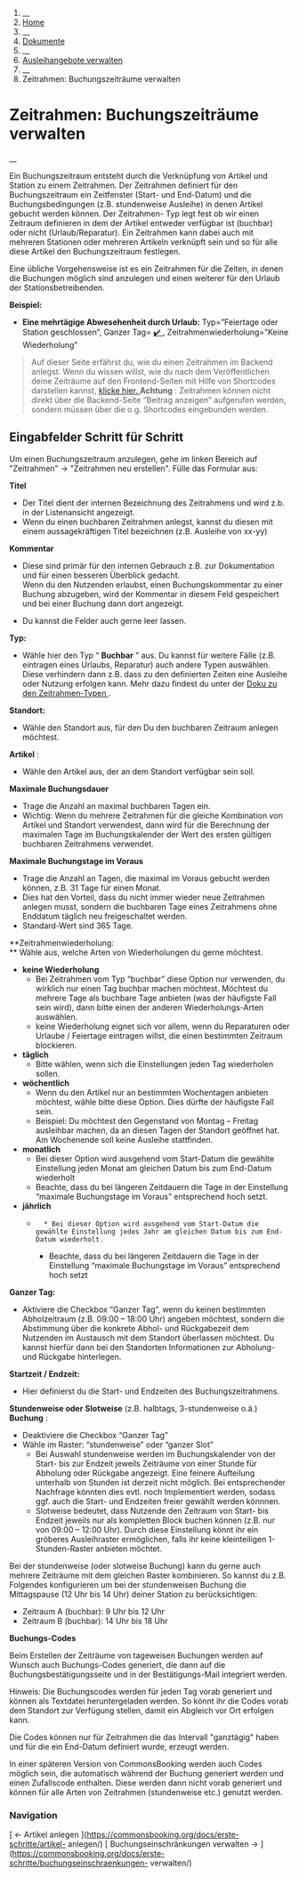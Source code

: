   1. __
  2. [ Home  ](https://commonsbooking.org/)
  3. __
  4. [ Dokumente  ](https://commonsbooking.org/dokumentation/)
  5. __
  6. [ Ausleihangebote verwalten  ](https://commonsbooking.org/docs/erste-schritte/)
  7. __
  8. Zeitrahmen: Buchungszeiträume verwalten 

#  Zeitrahmen: Buchungszeiträume verwalten

__

Ein Buchungszeitraum entsteht durch die Verknüpfung von Artikel und Station zu
einem Zeitrahmen. Der Zeitrahmen definiert für den Buchungszeitraum ein
Zeitfenster (Start- und End-Datum) und die Buchungsbedingungen (z.B.
stundenweise Ausleihe) in denen Artikel gebucht werden können. Der Zeitrahmen-
Typ legt fest ob wir einen Zeitraum definieren in dem der Artikel entweder
verfügbar ist (buchbar) oder nicht (Urlaub/Reparatur). Ein Zeitrahmen kann
dabei auch mit mehreren Stationen oder mehreren Artikeln verknüpft sein und so
für alle diese Artikel den Buchungszeitraum festlegen.

Eine übliche Vorgehensweise ist es ein Zeitrahmen für die Zeiten, in denen die
Buchungen möglich sind anzulegen und einen weiterer für den Urlaub der
Stationsbetreibenden.

**Beispiel:**

  * **Eine mehrtägige Abwesehenheit durch Urlaub:** Typ=”Feiertage oder Station geschlossen”, Ganzer Tag= [ ✔️ ](https://emojiterra.com/de/kraftiges-hakchen/ "✔️ kräftiges Häkchen") , Zeitrahmenwiederholung=”Keine Wiederholung” 

> Auf dieser Seite erfährst du, wie du einen Zeitrahmen im Backend anlegst.
> Wenn du wissen willst, wie du nach dem Veröffentlichen deine Zeiträume auf
> den Frontend-Seiten mit Hilfe von Shortcodes darstellen kannst,  [ klicke
> hier. ](https://commonsbooking.org/docs/erste-schritte/shortcodes/)
> **Achtung** : Zeitrahmen können nicht direkt über die Backend-Seite “Beitrag
> anzeigen” aufgerufen werden, sondern müssen über die o.g. Shortcodes
> eingebunden werden.

##  Eingabfelder Schritt für Schritt

Um einen Buchungszeitraum anzulegen, gehe im linken Bereich auf "Zeitrahmen"
-> "Zeitrahmen neu erstellen". Fülle das Formular aus:

**Titel**

  * Der Titel dient der internen Bezeichnung des Zeitrahmens und wird z.b. in der Listenansicht angezeigt. 
  * Wenn du einen buchbaren Zeitrahmen anlegst, kannst du diesen mit einem aussagekräftigen Titel bezeichnen (z.B. Ausleihe von xx-yy) 

**Kommentar**

  * Diese sind primär für den internen Gebrauch z.B. zur Dokumentation und für einen besseren Überblick gedacht.   
Wenn du den Nutzenden erlaubst, einen Buchungskommentar zu einer Buchung
abzugeben, wird der Kommentar in diesem Feld gespeichert und bei einer Buchung
dann dort angezeigt.

  * Du kannst die Felder auch gerne leer lassen. 

**Typ:**

  * Wähle hier den Typ “ **Buchbar** ” aus. Du kannst für weitere Fälle (z.B. eintragen eines Urlaubs, Reparatur) auch andere Typen auswählen. Diese verhindern dann z.B. dass zu den definierten Zeiten eine Ausleihe oder Nutzung erfolgen kann. Mehr dazu findest du unter der [ Doku zu den Zeitrahmen-Typen ](https://commonsbooking.org/docs/grundlagen/zeitrahmen-konfigurieren/) . 

**Standort:**

  * Wähle den Standort aus, für den Du den buchbaren Zeitraum anlegen möchtest. 

**Artikel** :

  * Wähle den Artikel aus, der an dem Standort verfügbar sein soll. 

**Maximale Buchungsdauer**

  * Trage die Anzahl an maximal buchbaren Tagen ein. 
  * Wichtig: Wenn du mehrere Zeitrahmen für die gleiche Kombination von Artikel und Standort verwendest, dann wird für die Berechnung der maximalen Tage im Buchungskalender der Wert des ersten gültigen buchbaren Zeitrahmens verwendet. 

**Maximale Buchungstage im Voraus**

  * Trage die Anzahl an Tagen, die maximal im Voraus gebucht werden können, z.B. 31 Tage für einen Monat. 
  * Dies hat den Vorteil, dass du nicht immer wieder neue Zeitrahmen anlegen musst, sondern die buchbaren Tage eines Zeitrahmens ohne Enddatum täglich neu freigeschaltet werden. 
  * Standard-Wert sind 365 Tage. 

**Zeitrahmenwiederholung:  
** Wähle aus, welche Arten von Wiederholungen du gerne möchtest.

  * **keine Wiederholung**
    * Bei Zeitrahmen vom Typ “buchbar” diese Option nur verwenden, du wirklich nur einen Tag buchbar machen möchtest. Möchtest du mehrere Tage als buchbare Tage anbieten (was der häufigste Fall sein wird), dann bitte einen der anderen Wiederholungs-Arten auswählen. 
    * keine Wiederholung eignet sich vor allem, wenn du Reparaturen oder Urlaube / Feiertage eintragen willst, die einen bestimmten Zeitraum blockieren. 
  * **täglich**
    * Bitte wählen, wenn sich die Einstellungen jeden Tag wiederholen sollen. 
  * **wöchentlich**
    * Wenn du den Artikel nur an bestimmten Wochentagen anbieten möchtest, wähle bitte diese Option. Dies dürfte der häufigste Fall sein. 
    * Beispiel: Du möchtest den Gegenstand von Montag – Freitag ausleihbar machen, da an diesen Tagen der Standort geöffnet hat. Am Wochenende soll keine Ausleihe stattfinden. 
  * **monatlich**
    * Bei dieser Option wird ausgehend vom Start-Datum die gewählte Einstellung jeden Monat am gleichen Datum bis zum End-Datum wiederholt 
    * Beachte, dass du bei längeren Zeitdauern die Tage in der Einstellung “maximale Buchungstage im Voraus” entsprechend hoch setzt. 
  * **jährlich**
    *       * Bei dieser Option wird ausgehend vom Start-Datum die gewählte Einstellung jedes Jahr am gleichen Datum bis zum End-Datum wiederholt. 
      * Beachte, dass du bei längeren Zeitdauern die Tage in der Einstellung “maximale Buchungstage im Voraus” entsprechend hoch setzt 

**Ganzer Tag:**

  * Aktiviere die Checkbox “Ganzer Tag”, wenn du keinen bestimmten Abholzeitraum (z.B. 09:00 – 18:00 Uhr) angeben möchtest, sondern die Abstimmung über die konkrete Abhol- und Rückgabezeit dem Nutzenden im Austausch mit dem Standort überlassen möchtest. Du kannst hierfür dann bei den Standorten Informationen zur Abholung- und Rückgabe hinterlegen. 

**Startzeit / Endzeit:**

  * Hier definierst du die Start- und Endzeiten des Buchungszeitrahmens. 

**Stundenweise oder** **Slotweise** (z.B. halbtags, 3-stundenweise o.ä.)
**Buchung** :

  * Deaktiviere die Checkbox “Ganzer Tag” 
  * Wähle im Raster: “stundenweise” oder “ganzer Slot” 
    * Bei Auswahl stundenweise werden im Buchungskalender von der Start- bis zur Endzeit jeweils Zeiträume von einer Stunde für Abholung oder Rückgabe angezeigt. Eine feinere Aufteilung unterhalb von Stunden ist derzeit nicht möglich. Bei entsprechender Nachfrage könnten dies evtl. noch Implementiert werden, sodass ggf. auch die Start- und Endzeiten freier gewählt werden könnnen. 
    * Slotweise bedeutet, dass Nutzende den Zeitraum von Start- bis Endzeit jeweils nur als kompletten Block buchen können (z.B. nur von 09:00 – 12:00 Uhr). Durch diese Einstellung könnt ihr ein gröberes Ausleihraster ermöglichen, falls ihr keine kleinteiligen 1-Stunden-Raster anbieten möchtet. 

Bei der stundenweise (oder slotweise Buchung) kann du gerne auch mehrere
Zeiträume mit dem gleichen Raster kombinieren. So kannst du z.B. Folgendes
konfigurieren um bei der stundenweisen Buchung die Mittagspause (12 Uhr bis 14
Uhr) deiner Station zu berücksichtigen:

  * Zeitraum A (buchbar): 9 Uhr bis 12 Uhr 
  * Zeitraum B (buchbar): 14 Uhr bis 18 Uhr 

**Buchungs-Codes**

Beim Erstellen der Zeiträume von tageweisen Buchungen werden auf Wunsch auch
Buchungs-Codes generiert, die dann auf die Buchungsbestätigungsseite und in
der Bestätigungs-Mail integriert werden.

Hinweis: Die Buchungscodes werden für jeden Tag vorab generiert und können als
Textdatei heruntergeladen werden. So könnt ihr die Codes vorab dem Standort
zur Verfügung stellen, damit ein Abgleich vor Ort erfolgen kann.

Die Codes können nur für Zeitrahmen die das Intervall "ganztägig" haben und
für die ein End-Datum definiert wurde, erzeugt werden.

In einer späteren Version von CommonsBooking werden auch Codes möglich sein,
die automatisch während der Buchung generiert werden und einen Zufallscode
enthalten. Diese werden dann nicht vorab generiert und können für alle Arten
von Zeitrahmen (stundenweise etc.) genutzt werden.

###  Navigation

[ ← Artikel anlegen ](https://commonsbooking.org/docs/erste-schritte/artikel-
anlegen/) [ Buchungseinschränkungen verwalten →
](https://commonsbooking.org/docs/erste-schritte/buchungseinschraenkungen-
verwalten/)

